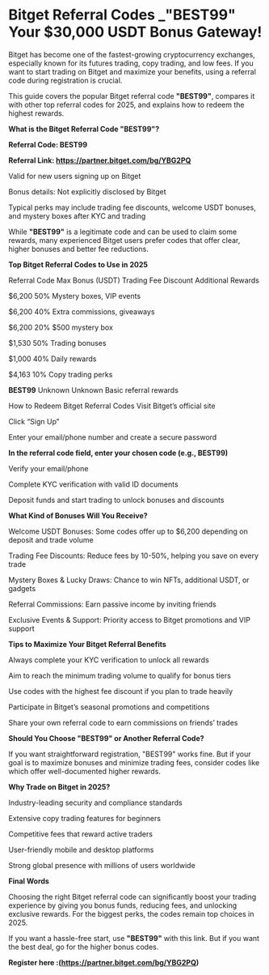 # Bitget Referral Codes _"BEST99" Your $30,000 USDT Bonus Gateway!

Bitget has become one of the fastest-growing cryptocurrency exchanges, especially known for its futures trading, copy trading, and low fees. If you want to start trading on Bitget and maximize your benefits, using a referral code during registration is crucial.

This guide covers the popular Bitget referral code **"BEST99"**, compares it with other top referral codes for 2025, and explains how to redeem the highest rewards.

**What is the Bitget Referral Code "BEST99"?**

**Referral Code: BEST99**

**Referral Link: https://partner.bitget.com/bg/YBG2PQ**

Valid for new users signing up on Bitget

Bonus details: Not explicitly disclosed by Bitget

Typical perks may include trading fee discounts, welcome USDT bonuses, and mystery boxes after KYC and trading

While **"BEST99"** is a legitimate code and can be used to claim some rewards, many experienced Bitget users prefer codes that offer clear, higher bonuses and better fee reductions.

**Top Bitget Referral Codes to Use in 2025**

Referral Code	Max Bonus (USDT)	Trading Fee Discount	Additional Rewards

$6,200	50%	Mystery boxes, VIP events

$6,200	40%	Extra commissions, giveaways

$6,200	20%	$500 mystery box

$1,530	50%	Trading bonuses

$1,000	40%	Daily rewards

$4,163	10%	Copy trading perks

**BEST99**	Unknown	Unknown	Basic referral rewards

How to Redeem Bitget Referral Codes
Visit Bitget’s official site

Click “Sign Up”

Enter your email/phone number and create a secure password

**In the referral code field, enter your chosen code (e.g., BEST99)**

Verify your email/phone

Complete KYC verification with valid ID documents

Deposit funds and start trading to unlock bonuses and discounts

**What Kind of Bonuses Will You Receive?**

Welcome USDT Bonuses: Some codes offer up to $6,200 depending on deposit and trade volume

Trading Fee Discounts: Reduce fees by 10-50%, helping you save on every trade

Mystery Boxes & Lucky Draws: Chance to win NFTs, additional USDT, or gadgets

Referral Commissions: Earn passive income by inviting friends

Exclusive Events & Support: Priority access to Bitget promotions and VIP support

**Tips to Maximize Your Bitget Referral Benefits**

Always complete your KYC verification to unlock all rewards

Aim to reach the minimum trading volume to qualify for bonus tiers

Use codes with the highest fee discount if you plan to trade heavily

Participate in Bitget’s seasonal promotions and competitions

Share your own referral code to earn commissions on friends’ trades

**Should You Choose "BEST99" or Another Referral Code?**

If you want straightforward registration, "BEST99" works fine. But if your goal is to maximize bonuses and minimize trading fees, consider codes like which offer well-documented higher rewards.

**Why Trade on Bitget in 2025?**

Industry-leading security and compliance standards

Extensive copy trading features for beginners

Competitive fees that reward active traders

User-friendly mobile and desktop platforms

Strong global presence with millions of users worldwide

**Final Words**

Choosing the right Bitget referral code can significantly boost your trading experience by giving you bonus funds, reducing fees, and unlocking exclusive rewards. For the biggest perks, the codes remain top choices in 2025.

If you want a hassle-free start, use **"BEST99"** with this link. But if you want the best deal, go for the higher bonus codes.

**Register here :(https://partner.bitget.com/bg/YBG2PQ)**

